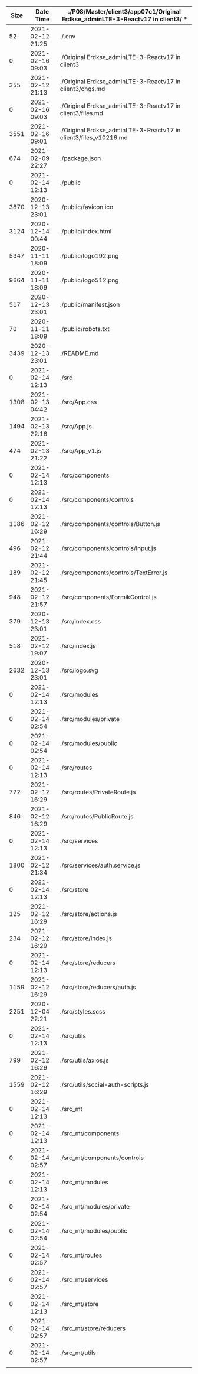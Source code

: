 |    Size     | Date Time       |./P08/Master/client3/app07c1/Original Erdkse_adminLTE-3-Reactv17 in client3/  *
| ----------  |---------------  |--------------------------------------------------------------------------    
|          52 |2021-02-12 21:25 |./.env    
|           0 |2021-02-16 09:03 |./Original Erdkse_adminLTE-3-Reactv17 in client3    
|         355 |2021-02-12 21:13 |./Original Erdkse_adminLTE-3-Reactv17 in client3/chgs.md    
|           0 |2021-02-16 09:03 |./Original Erdkse_adminLTE-3-Reactv17 in client3/files.md    
|        3551 |2021-02-16 09:01 |./Original Erdkse_adminLTE-3-Reactv17 in client3/files_v10216.md    
|         674 |2021-02-09 22:27 |./package.json    
|           0 |2021-02-14 12:13 |./public    
|        3870 |2020-12-13 23:01 |./public/favicon.ico    
|        3124 |2020-12-14 00:44 |./public/index.html    
|        5347 |2020-11-11 18:09 |./public/logo192.png    
|        9664 |2020-11-11 18:09 |./public/logo512.png    
|         517 |2020-12-13 23:01 |./public/manifest.json    
|          70 |2020-11-11 18:09 |./public/robots.txt    
|        3439 |2020-12-13 23:01 |./README.md    
|           0 |2021-02-14 12:13 |./src    
|        1308 |2021-02-13 04:42 |./src/App.css    
|        1494 |2021-02-13 22:16 |./src/App.js    
|         474 |2021-02-13 21:22 |./src/App_v1.js    
|           0 |2021-02-14 12:13 |./src/components    
|           0 |2021-02-14 12:13 |./src/components/controls    
|        1186 |2021-02-12 16:29 |./src/components/controls/Button.js    
|         496 |2021-02-12 21:44 |./src/components/controls/Input.js    
|         189 |2021-02-12 21:45 |./src/components/controls/TextError.js    
|         948 |2021-02-12 21:57 |./src/components/FormikControl.js    
|         379 |2020-12-13 23:01 |./src/index.css    
|         518 |2021-02-12 19:07 |./src/index.js    
|        2632 |2020-12-13 23:01 |./src/logo.svg    
|           0 |2021-02-14 12:13 |./src/modules    
|           0 |2021-02-14 02:54 |./src/modules/private    
|           0 |2021-02-14 02:54 |./src/modules/public    
|           0 |2021-02-14 12:13 |./src/routes    
|         772 |2021-02-12 16:29 |./src/routes/PrivateRoute.js    
|         846 |2021-02-12 16:29 |./src/routes/PublicRoute.js    
|           0 |2021-02-14 12:13 |./src/services    
|        1800 |2021-02-12 21:34 |./src/services/auth.service.js    
|           0 |2021-02-14 12:13 |./src/store    
|         125 |2021-02-12 16:29 |./src/store/actions.js    
|         234 |2021-02-12 16:29 |./src/store/index.js    
|           0 |2021-02-14 12:13 |./src/store/reducers    
|        1159 |2021-02-12 16:29 |./src/store/reducers/auth.js    
|        2251 |2020-12-04 22:21 |./src/styles.scss    
|           0 |2021-02-14 12:13 |./src/utils    
|         799 |2021-02-12 16:29 |./src/utils/axios.js    
|        1559 |2021-02-12 16:29 |./src/utils/social-auth-scripts.js    
|           0 |2021-02-14 12:13 |./src_mt    
|           0 |2021-02-14 12:13 |./src_mt/components    
|           0 |2021-02-14 02:57 |./src_mt/components/controls    
|           0 |2021-02-14 12:13 |./src_mt/modules    
|           0 |2021-02-14 02:54 |./src_mt/modules/private    
|           0 |2021-02-14 02:54 |./src_mt/modules/public    
|           0 |2021-02-14 02:57 |./src_mt/routes    
|           0 |2021-02-14 02:57 |./src_mt/services    
|           0 |2021-02-14 12:13 |./src_mt/store    
|           0 |2021-02-14 02:57 |./src_mt/store/reducers    
|           0 |2021-02-14 02:57 |./src_mt/utils    
|             |                 |
